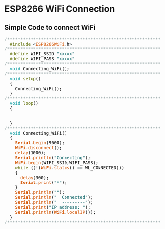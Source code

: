 # ESP8266 WiFi Connection 

## Simple Code to connect WiFi

<pre>
<font color="#95a5a6">&#47;*************************************************************&#47;</font>
 &nbsp;<font color="#5e6d03">#include</font> <font color="#434f54">&lt;</font><font color="#d35400">ESP8266WiFi</font><font color="#434f54">.</font><font color="#000000">h</font><font color="#434f54">&gt;</font>
<font color="#95a5a6">&#47;*************************************************************&#47;</font>
 &nbsp;<font color="#5e6d03">#define</font> <font color="#000000">WIFI_SSID</font> <font color="#005c5f">&#34;xxxxx&#34;</font>
 &nbsp;<font color="#5e6d03">#define</font> <font color="#000000">WIFI_PASS</font> <font color="#005c5f">&#34;xxxxx&#34;</font>
<font color="#95a5a6">&#47;*************************************************************&#47;</font>
 &nbsp;<font color="#00979c">void</font> <font color="#000000">Connecting_WiFi</font><font color="#000000">(</font><font color="#000000">)</font><font color="#000000">;</font>
<font color="#95a5a6">&#47;*************************************************************&#47;</font>
 &nbsp;<font color="#00979c">void</font> <font color="#5e6d03">setup</font><font color="#000000">(</font><font color="#000000">)</font>
 &nbsp;<font color="#000000">{</font>
 &nbsp;&nbsp;&nbsp;<font color="#000000">Connecting_WiFi</font><font color="#000000">(</font><font color="#000000">)</font><font color="#000000">;</font>
 &nbsp;<font color="#000000">}</font>
<font color="#95a5a6">&#47;*************************************************************&#47;</font>
 &nbsp;<font color="#00979c">void</font> <font color="#5e6d03">loop</font><font color="#000000">(</font><font color="#000000">)</font>
 &nbsp;<font color="#000000">{</font>
 &nbsp;
 &nbsp;
 &nbsp;<font color="#000000">}</font>
<font color="#95a5a6">&#47;*************************************************************&#47;</font>
 &nbsp;<font color="#00979c">void</font> <font color="#000000">Connecting_WiFi</font><font color="#000000">(</font><font color="#000000">)</font>
 &nbsp;<font color="#000000">{</font>
 &nbsp;&nbsp;&nbsp;<b><font color="#d35400">Serial</font></b><font color="#434f54">.</font><font color="#d35400">begin</font><font color="#000000">(</font><font color="#000000">9600</font><font color="#000000">)</font><font color="#000000">;</font>
 &nbsp;&nbsp;&nbsp;<b><font color="#d35400">WiFi</font></b><font color="#434f54">.</font><font color="#d35400">disconnect</font><font color="#000000">(</font><font color="#000000">)</font><font color="#000000">;</font>
 &nbsp;&nbsp;&nbsp;<font color="#d35400">delay</font><font color="#000000">(</font><font color="#000000">1000</font><font color="#000000">)</font><font color="#000000">;</font>
 &nbsp;&nbsp;&nbsp;<b><font color="#d35400">Serial</font></b><font color="#434f54">.</font><font color="#d35400">println</font><font color="#000000">(</font><font color="#005c5f">&#34;Connecting&#34;</font><font color="#000000">)</font><font color="#000000">;</font>
 &nbsp;&nbsp;&nbsp;<b><font color="#d35400">WiFi</font></b><font color="#434f54">.</font><font color="#d35400">begin</font><font color="#000000">(</font><font color="#000000">WIFI_SSID</font><font color="#434f54">,</font><font color="#000000">WIFI_PASS</font><font color="#000000">)</font><font color="#000000">;</font>
 &nbsp;&nbsp;&nbsp;<font color="#5e6d03">while</font> <font color="#000000">(</font><font color="#000000">(</font><font color="#434f54">!</font><font color="#000000">(</font><b><font color="#d35400">WiFi</font></b><font color="#434f54">.</font><font color="#d35400">status</font><font color="#000000">(</font><font color="#000000">)</font> <font color="#434f54">==</font> <font color="#000000">WL_CONNECTED</font><font color="#000000">)</font><font color="#000000">)</font><font color="#000000">)</font>
 &nbsp;&nbsp;&nbsp;<font color="#000000">{</font>
 &nbsp;&nbsp;&nbsp;&nbsp;&nbsp;<font color="#d35400">delay</font><font color="#000000">(</font><font color="#000000">300</font><font color="#000000">)</font><font color="#000000">;</font>
 &nbsp;&nbsp;&nbsp;&nbsp;&nbsp;<b><font color="#d35400">Serial</font></b><font color="#434f54">.</font><font color="#d35400">print</font><font color="#000000">(</font><font color="#005c5f">&#34;*&#34;</font><font color="#000000">)</font><font color="#000000">;</font>
 &nbsp;&nbsp;&nbsp;<font color="#000000">}</font>
 &nbsp;&nbsp;&nbsp;<b><font color="#d35400">Serial</font></b><font color="#434f54">.</font><font color="#d35400">println</font><font color="#000000">(</font><font color="#005c5f">&#34;&#34;</font><font color="#000000">)</font><font color="#000000">;</font>
 &nbsp;&nbsp;&nbsp;<b><font color="#d35400">Serial</font></b><font color="#434f54">.</font><font color="#d35400">println</font><font color="#000000">(</font><font color="#005c5f">&#34; &nbsp;Connected&#34;</font><font color="#000000">)</font><font color="#000000">;</font>
 &nbsp;&nbsp;&nbsp;<b><font color="#d35400">Serial</font></b><font color="#434f54">.</font><font color="#d35400">println</font><font color="#000000">(</font><font color="#005c5f">&#34; &nbsp;---------&#34;</font><font color="#000000">)</font><font color="#000000">;</font>
 &nbsp;&nbsp;&nbsp;<b><font color="#d35400">Serial</font></b><font color="#434f54">.</font><font color="#d35400">print</font><font color="#000000">(</font><font color="#005c5f">&#34;IP address: &#34;</font><font color="#000000">)</font><font color="#000000">;</font>
 &nbsp;&nbsp;&nbsp;<b><font color="#d35400">Serial</font></b><font color="#434f54">.</font><font color="#d35400">println</font><font color="#000000">(</font><b><font color="#d35400">WiFi</font></b><font color="#434f54">.</font><font color="#d35400">localIP</font><font color="#000000">(</font><font color="#000000">)</font><font color="#000000">)</font><font color="#000000">;</font>
 &nbsp;<font color="#000000">}</font>
<font color="#95a5a6">&#47;*************************************************************&#47;</font>

</pre>
